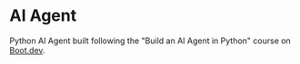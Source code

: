 # AI Agent

Python AI Agent built following the "Build an AI Agent in Python" course
on [Boot.dev](https://boot.dev/).
